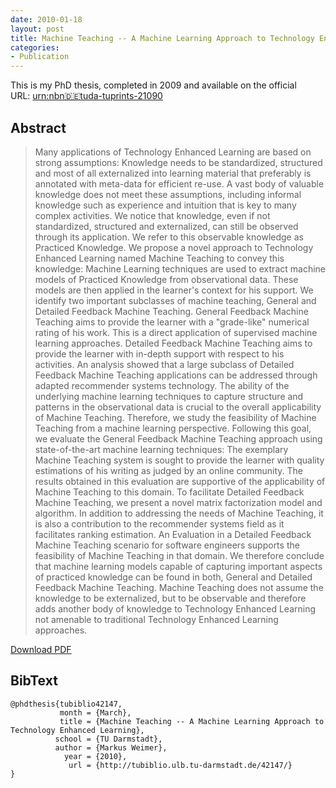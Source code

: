 ```yaml
---
date: 2010-01-18
layout: post
title: Machine Teaching -- A Machine Learning Approach to Technology Enhanced Learning
categories:
- Publication
---
```


This is my PhD thesis, completed in 2009 and available on the official URL: [urn:nbn:de:tuda-tuprints-21090](http://nbn-resolving.de/urn/resolver.pl?urn=urn:nbn:de:tuda-tuprints-21090)


## Abstract

>Many applications of Technology Enhanced Learning are based on strong
assumptions: Knowledge needs to be standardized, structured and most of all
externalized into learning material that preferably is annotated with meta-data
for efficient re-use. A vast body of valuable knowledge does not meet these
assumptions, including informal knowledge such as experience and intuition that
is key to many complex activities. We notice that knowledge, even if not
standardized, structured and externalized, can still be observed through its
application. We refer to this observable knowledge as Practiced Knowledge. We
propose a novel approach to Technology Enhanced Learning named Machine Teaching
to convey this knowledge: Machine Learning techniques are used to extract
machine models of Practiced Knowledge from observational data. These models are
then applied in the learner's context for his support. We identify two important
subclasses of machine teaching, General and Detailed Feedback Machine Teaching.
General Feedback Machine Teaching aims to provide the learner with a
"grade-like" numerical rating of his work. This is a direct application of
supervised machine learning approaches. Detailed Feedback Machine Teaching aims
to provide the learner with in-depth support with respect to his activities. An
analysis showed that a large subclass of Detailed Feedback Machine Teaching
applications can be addressed through adapted recommender systems technology.
The ability of the underlying machine learning techniques to capture structure
and patterns in the observational data is crucial to the overall applicability
of Machine Teaching. Therefore, we study the feasibility of Machine Teaching
from a machine learning perspective. Following this goal, we evaluate the
General Feedback Machine Teaching approach using state-of-the-art machine
learning techniques: The exemplary Machine Teaching system is sought to provide
the learner with quality estimations of his writing as judged by an online
community. The results obtained in this evaluation are supportive of the
applicability of Machine Teaching to this domain. To facilitate Detailed
Feedback Machine Teaching, we present a novel matrix factorization model and
algorithm. In addition to addressing the needs of Machine Teaching, it is also a
contribution to the recommender systems field as it facilitates ranking
estimation. An Evaluation in a Detailed Feedback Machine Teaching scenario for
software engineers supports the feasibility of Machine Teaching in that domain.
We therefore conclude that machine learning models capable of capturing
important aspects of practiced knowledge can be found in both, General and
Detailed Feedback Machine Teaching. Machine Teaching does not assume the
knowledge to be externalized, but to be observable and therefore adds another
body of knowledge to Technology Enhanced Learning not amenable to traditional
Technology Enhanced Learning approaches.

[Download PDF]({{site.url}}/files/uploads/2012/04/Thesis-Markus-Weimer.pdf)


## BibText

    @phdthesis{tubiblio42147,
               month = {March},
               title = {Machine Teaching -- A Machine Learning Approach to Technology Enhanced Learning},
              school = {TU Darmstadt},
              author = {Markus Weimer},
                year = {2010},
                 url = {http://tubiblio.ulb.tu-darmstadt.de/42147/}
    }
